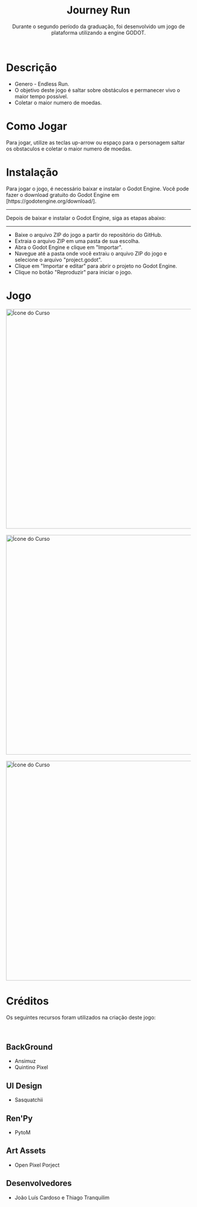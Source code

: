 <h1 align="center"><b>Journey Run</b></h1>
<p align="center">Durante o segundo período da graduação, foi desenvolvido um jogo de plataforma utilizando a engine GODOT.</p> 
<br>

<h1><b>Descrição</b></h1>
<p>
    <ul>
        <li>Genero - Endless Run.</li>
        <li>O objetivo deste jogo é saltar sobre obstáculos e permanecer vivo o maior tempo possível.</li>
        <li>Coletar o maior numero de moedas.</li>
    </ul>
</p>

<h1><b>Como Jogar</b></h1>
<p>Para jogar, utilize as teclas up-arrow ou espaço para o personagem saltar os obstaculos e coletar o maior numero de moedas.</p>

<h1><b>Instalação</b></h1>
<p>
    <p>Para jogar o jogo, é necessário baixar e instalar o Godot Engine. Você pode fazer o download gratuito do Godot Engine em [https://godotengine.org/download/].</p>
    <hr>
    <p>Depois de baixar e instalar o Godot Engine, siga as etapas abaixo:</p>
    <hr>
    <ul>
        <li>Baixe o arquivo ZIP do jogo a partir do repositório do GitHub.</li>
        <li>Extraia o arquivo ZIP em uma pasta de sua escolha.</li>
        <li>Abra o Godot Engine e clique em "Importar".</li>
        <li>Navegue até a pasta onde você extraiu o arquivo ZIP do jogo e selecione o arquivo "project.godot".</li>
        <li>Clique em "Importar e editar" para abrir o projeto no Godot Engine.</li>
        <li>Clique no botão "Reproduzir" para iniciar o jogo.</li>
    </ul>
</p>

<h1><b>Jogo</b></h1>

<img src="https://github.com/JoaoLuisC/EndlessRun/assets/103074041/e50fae78-ec3b-4a3a-8ebd-f05b8f0bcb2e" alt="Ícone do Curso" width="600"/>
<br>
<br>
<img src="https://github.com/JoaoLuisC/EndlessRun/assets/103074041/8de0c91a-fc69-4ab7-8919-eb3f1b7d4efe" alt="Ícone do Curso" width="600"/>
<br>
<br>
<img src="https://github.com/JoaoLuisC/EndlessRun/assets/103074041/1869be9d-9307-4ced-9ca4-6232dd8f1703" alt="Ícone do Curso" width="600"/>


<h1><b>Créditos</b></h1>
<p>Os seguintes recursos foram utilizados na criação deste jogo:</p>
<br>
<p>
<h2>BackGround</h2>
<ul>
     <li> Ansimuz   </li>
     <li> Quintino Pixel   </li>    
</ul>    
<h2>UI Design</h2>
<ul>
     <li> Sasquatchii  </li> 
</ul>   
<h2>Ren'Py</h2>
<ul>
     <li> PytoM  </li> 
</ul>  
<h2>Art Assets</h2>
<ul>
     <li> Open Pixel Porject  </li> 
</ul> 
<h2>Desenvolvedores</h2>
<ul>
     <li> João Luís Cardoso e Thiago Tranquilim </li> 
</ul>  
        
